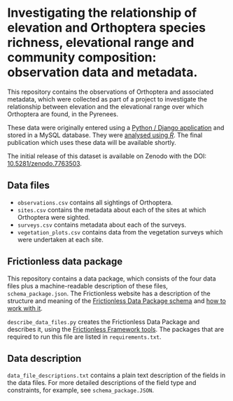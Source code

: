 # Investigating the relationship of elevation and Orthoptera species richness, elevational range and community composition: observation data and metadata.

This repository contains the observations of Orthoptera and associated metadata, which were collected as part of a project to investigate the relationship between elevation and the elevational range over which Orthoptera are found, in the Pyrenees.

These data were originally entered using a [Python / Django application](https://github.com/jen-thomas/wildlife-observations/releases/tag/v0.0.1) and stored in a MySQL database. They were [analysed using _R_](https://github.com/jen-thomas/orthoptera-elevational-range-community-composition). The final publication which uses these data will be available shortly.  

The initial release of this dataset is available on Zenodo with the DOI: [10.5281/zenodo.7763503](https://doi.org/10.5281/zenodo.7763503).

## Data files

* ```observations.csv``` contains all sightings of Orthoptera. 
* ```sites.csv``` contains the metadata about each of the sites at which Orthoptera were sighted.
* ```surveys.csv``` contains metadata about each of the surveys.
* ```vegetation_plots.csv``` contains data from the vegetation surveys which were undertaken at each site.

## Frictionless data package

This repository contains a data package, which consists of the four data files plus a machine-readable description of these files, ```schema_package.json```. The Frictionless website has a description of the structure and meaning of the [Frictionless Data Package schema](https://specs.frictionlessdata.io/guides/data-package/) and [how to work with it](https://framework.frictionlessdata.io). 

```describe_data_files.py``` creates the Frictionless Data Package and describes it, using the [Frictionless Framework tools](https://framework.frictionlessdata.io). The packages that are required to run this file are listed in ```requirements.txt```. 

## Data description

```data_file_descriptions.txt``` contains a plain text description of the fields in the data files. For more detailed descriptions of the field type and constraints, for example, see ```schema_package.JSON```.